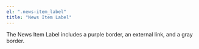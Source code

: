 ```yaml
---
el: ".news-item_label"
title: "News Item Label"
---
```

The News Item Label includes a purple border, an external link, and a gray border.
